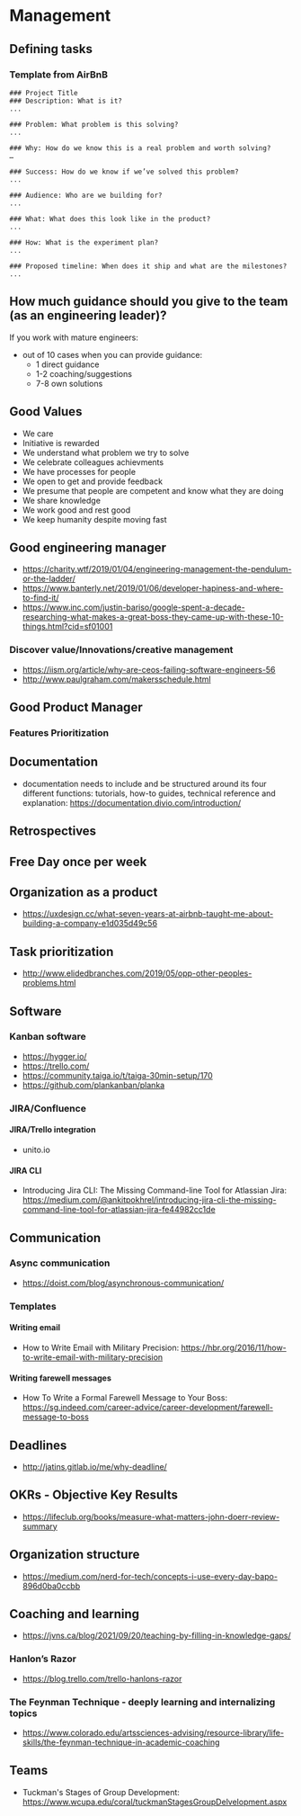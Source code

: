 # Management
## Defining tasks
### Template from AirBnB

```
### Project Title
### Description: What is it?
...

### Problem: What problem is this solving?
...

### Why: How do we know this is a real problem and worth solving?
…

### Success: How do we know if we’ve solved this problem?
...

### Audience: Who are we building for?
...

### What: What does this look like in the product?
...

### How: What is the experiment plan?
...

### Proposed timeline: When does it ship and what are the milestones?
...
```

## How much guidance should you give to the team (as an engineering leader)?
If you work with mature engineers:

* out of 10 cases when you can provide guidance:
  * 1 direct guidance
  * 1-2 coaching/suggestions
  * 7-8 own solutions

## Good Values

* We care
* Initiative is rewarded
* We understand what problem we try to solve
* We celebrate colleagues achievments 
* We have processes for people
* We open to get and provide feedback
* We presume that people are competent and know what they are doing
* We share knowledge
* We work good and rest good
* We keep humanity despite moving fast

## Good engineering manager

* https://charity.wtf/2019/01/04/engineering-management-the-pendulum-or-the-ladder/
* https://www.banterly.net/2019/01/06/developer-hapiness-and-where-to-find-it/
* https://www.inc.com/justin-bariso/google-spent-a-decade-researching-what-makes-a-great-boss-they-came-up-with-these-10-things.html?cid=sf01001

### Discover value/Innovations/creative management

* https://iism.org/article/why-are-ceos-failing-software-engineers-56
* http://www.paulgraham.com/makersschedule.html

## Good Product Manager

### Features Prioritization

## Documentation

* documentation needs to include and be structured around its four different functions: tutorials, how-to guides, technical reference and explanation: https://documentation.divio.com/introduction/

## Retrospectives

## Free Day once per week

## Organization as a product

* https://uxdesign.cc/what-seven-years-at-airbnb-taught-me-about-building-a-company-e1d035d49c56

## Task prioritization

* http://www.elidedbranches.com/2019/05/opp-other-peoples-problems.html

## Software
### Kanban software

* https://hygger.io/
* https://trello.com/
* https://community.taiga.io/t/taiga-30min-setup/170
* https://github.com/plankanban/planka

### JIRA/Confluence
#### JIRA/Trello integration

* unito.io

#### JIRA CLI

* Introducing Jira CLI: The Missing Command-line Tool for Atlassian Jira: https://medium.com/@ankitpokhrel/introducing-jira-cli-the-missing-command-line-tool-for-atlassian-jira-fe44982cc1de

## Communication
### Async communication

* https://doist.com/blog/asynchronous-communication/

### Templates
#### Writing email

* How to Write Email with Military Precision: https://hbr.org/2016/11/how-to-write-email-with-military-precision

#### Writing farewell messages

* How To Write a Formal Farewell Message to Your Boss: https://sg.indeed.com/career-advice/career-development/farewell-message-to-boss

## Deadlines

* http://jatins.gitlab.io/me/why-deadline/


## OKRs - Objective Key Results

* https://lifeclub.org/books/measure-what-matters-john-doerr-review-summary

## Organization structure

* https://medium.com/nerd-for-tech/concepts-i-use-every-day-bapo-896d0ba0ccbb

## Coaching and learning

* https://jvns.ca/blog/2021/09/20/teaching-by-filling-in-knowledge-gaps/

### Hanlon’s Razor

* https://blog.trello.com/trello-hanlons-razor

### The Feynman Technique - deeply learning and internalizing topics

* https://www.colorado.edu/artssciences-advising/resource-library/life-skills/the-feynman-technique-in-academic-coaching

## Teams

* Tuckman's Stages of Group Development: https://www.wcupa.edu/coral/tuckmanStagesGroupDelvelopment.aspx
